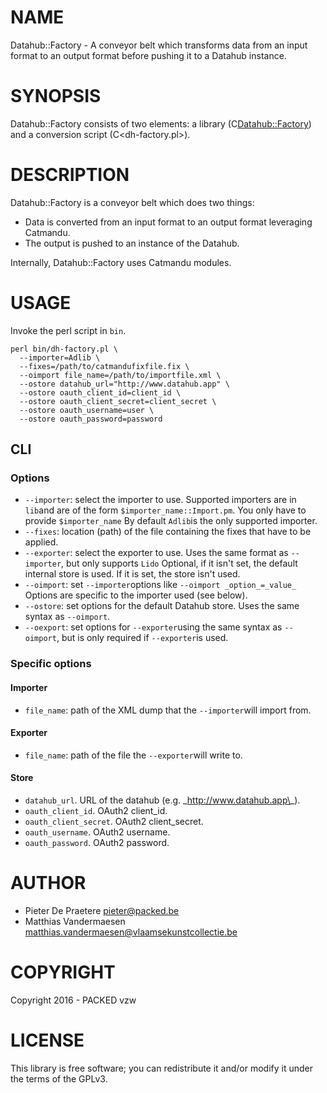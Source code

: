 # NAME

Datahub::Factory - A conveyor belt which transforms data from an input format
to an output format before pushing it to a Datahub instance.

# SYNOPSIS

Datahub::Factory consists of two elements: a library (C<Datahub::Factory>) and a conversion script (C<dh-factory.pl>).

# DESCRIPTION

Datahub::Factory is a conveyor belt which does two things:

- Data is converted from an input format to an output format leveraging
  Catmandu.
- The output is pushed to an instance of the Datahub.

Internally, Datahub::Factory uses Catmandu modules.

# USAGE

Invoke the perl script in `bin`.

    perl bin/dh-factory.pl \
      --importer=Adlib \
      --fixes=/path/to/catmandufixfile.fix \
      --oimport file_name=/path/to/importfile.xml \
      --ostore datahub_url="http://www.datahub.app" \
      --ostore oauth_client_id=client_id \
      --ostore oauth_client_secret=client_secret \
      --ostore oauth_username=user \
      --ostore oauth_password=password

## CLI

### Options

- `--importer`: select the importer to use. Supported importers are in `lib`and are of the form `$importer_name::Import.pm`. You only have to provide `$importer_name` By default `Adlib`is the only supported importer.
- `--fixes`: location (path) of the file containing the fixes that have to be applied.
- `--exporter`: select the exporter to use. Uses the same format as `--importer`, but only supports `Lido` Optional, if it isn't set, the default internal store is used. If it is set, the store isn't used.
- `--oimport`: set `--importer`options like `--oimport _option_=_value_` Options are specific to the importer used (see below).
- `--ostore`: set options for the default Datahub store. Uses the same syntax as `--oimport`.
- `--oexport`: set options for `--exporter`using the same syntax as `--oimport`, but is only required if `--exporter`is used.

### Specific options

#### Importer

- `file_name`: path of the XML dump that the `--importer`will import from.

#### Exporter

- `file_name`: path of the file the `--exporter`will write to.

#### Store

- `datahub_url`. URL of the datahub (e.g. \_http://www.datahub.app\_).
- `oauth_client_id`. OAuth2 client\_id.
- `oauth_client_secret`. OAuth2 client\_secret.
- `oauth_username`. OAuth2 username.
- `oauth_password`. OAuth2 password.

# AUTHOR

- Pieter De Praetere <pieter@packed.be>
- Matthias Vandermaesen <matthias.vandermaesen@vlaamsekunstcollectie.be>

# COPYRIGHT

Copyright 2016 - PACKED vzw

# LICENSE

This library is free software; you can redistribute it and/or modify
it under the terms of the GPLv3.
